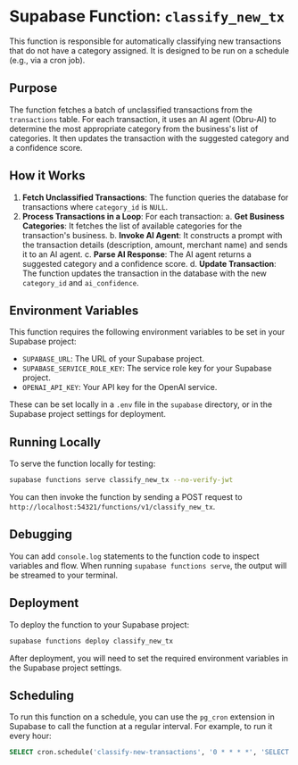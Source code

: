 # Supabase Function: `classify_new_tx`

This function is responsible for automatically classifying new transactions that do not have a category assigned. It is designed to be run on a schedule (e.g., via a cron job).

## Purpose

The function fetches a batch of unclassified transactions from the `transactions` table. For each transaction, it uses an AI agent (Obru-AI) to determine the most appropriate category from the business's list of categories. It then updates the transaction with the suggested category and a confidence score.

## How it Works

1.  **Fetch Unclassified Transactions**: The function queries the database for transactions where `category_id` is `NULL`.
2.  **Process Transactions in a Loop**: For each transaction:
    a.  **Get Business Categories**: It fetches the list of available categories for the transaction's business.
    b.  **Invoke AI Agent**: It constructs a prompt with the transaction details (description, amount, merchant name) and sends it to an AI agent.
    c.  **Parse AI Response**: The AI agent returns a suggested category and a confidence score.
    d.  **Update Transaction**: The function updates the transaction in the database with the new `category_id` and `ai_confidence`.

## Environment Variables

This function requires the following environment variables to be set in your Supabase project:

-   `SUPABASE_URL`: The URL of your Supabase project.
-   `SUPABASE_SERVICE_ROLE_KEY`: The service role key for your Supabase project.
-   `OPENAI_API_KEY`: Your API key for the OpenAI service.

These can be set locally in a `.env` file in the `supabase` directory, or in the Supabase project settings for deployment.

## Running Locally

To serve the function locally for testing:

```bash
supabase functions serve classify_new_tx --no-verify-jwt
```

You can then invoke the function by sending a POST request to `http://localhost:54321/functions/v1/classify_new_tx`.

## Debugging

You can add `console.log` statements to the function code to inspect variables and flow. When running `supabase functions serve`, the output will be streamed to your terminal.

## Deployment

To deploy the function to your Supabase project:

```bash
supabase functions deploy classify_new_tx
```

After deployment, you will need to set the required environment variables in the Supabase project settings.

## Scheduling

To run this function on a schedule, you can use the `pg_cron` extension in Supabase to call the function at a regular interval. For example, to run it every hour:

```sql
SELECT cron.schedule('classify-new-transactions', '0 * * * *', 'SELECT net.http_post(url:=''https://<YOUR-PROJECT-REF>.supabase.co/functions/v1/classify_new_tx'', headers:=''{"Authorization": "Bearer <YOUR-SERVICE-ROLE-KEY>"}'')');
```
